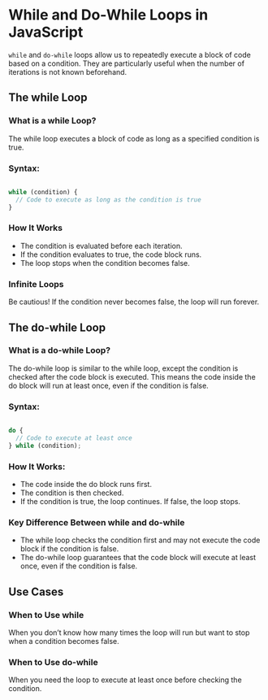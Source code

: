 # While and Do-While Loops in JavaScript

`while` and `do-while` loops allow us to repeatedly execute a block of code based on a condition. They are particularly useful when the number of iterations is not known beforehand.

## The while Loop

### What is a while Loop?

The while loop executes a block of code as long as a specified condition is true.

### Syntax:

```javascript

while (condition) {
  // Code to execute as long as the condition is true
}

```

### How It Works

- The condition is evaluated before each iteration.
- If the condition evaluates to true, the code block runs.
- The loop stops when the condition becomes false.

### Infinite Loops

Be cautious! If the condition never becomes false, the loop will run forever.

## The do-while Loop

### What is a do-while Loop?

The do-while loop is similar to the while loop, except the condition is checked after the code block is executed. This means the code inside the do block will run at least once, even if the condition is false.

### Syntax:

```javascript

do {
  // Code to execute at least once
} while (condition);

```

### How It Works:

- The code inside the do block runs first.
- The condition is then checked.
- If the condition is true, the loop continues. If false, the loop stops.

### Key Difference Between while and do-while

- The while loop checks the condition first and may not execute the code block if the condition is false.
- The do-while loop guarantees that the code block will execute at least once, even if the condition is false.

## Use Cases

### When to Use while

When you don’t know how many times the loop will run but want to stop when a condition becomes false.

### When to Use do-while

When you need the loop to execute at least once before checking the condition.
